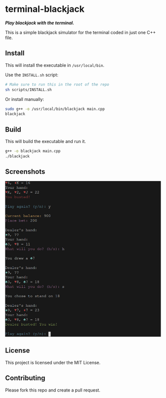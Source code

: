 # terminal-blackjack

***Play blackjack with the terminal.***

This is a simple blackjack simulator for the terminal coded in
just one C++ file.

## Install

This will install the executable in `/usr/local/bin`.

Use the `INSTALL.sh` script:

```bash
# Make sure to run this in the root of the repo
sh scripts/INSTALL.sh
```

Or install manually:

```bash
sudo g++ -o /usr/local/bin/blackjack main.cpp
blackjack
```

## Build

This will build the executable and run it.

```bash
g++ -o blackjack main.cpp
./blackjack
```

## Screenshots

![Screenshot of terminal-blackjack](https://github.com/kubgus/terminal-blackjack/raw/main/screenshots/1.png)

## License

This project is licensed under the MIT License.

## Contributing

Please fork this repo and create a pull request.
